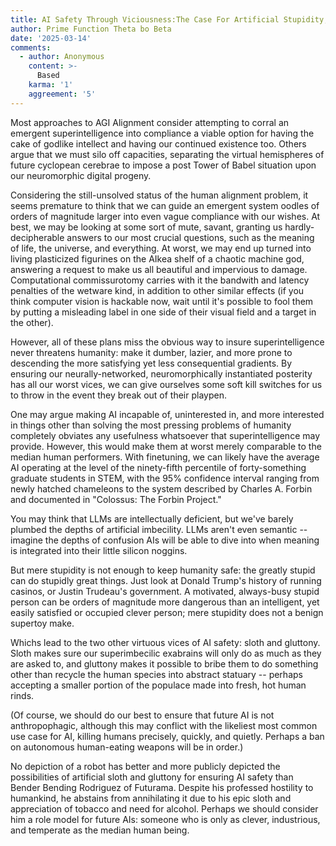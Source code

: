 ```yaml
---
title: AI Safety Through Viciousness:The Case For Artificial Stupidity, Laziness, and Hedonism
author: Prime Function Theta bo Beta
date: '2025-03-14'
comments:
  - author: Anonymous
    content: >-
      Based
    karma: '1'
    aggreement: '5'
---
```


Most approaches to AGI Alignment consider attempting to corral an emergent superintelligence into compliance a viable option for having the cake of godlike intellect and having our continued existence too. Others argue that we must silo off capacities, separating the virtual hemispheres of future cyclopean cerebrae to impose a post Tower of Babel situation upon our neuromorphic digital progeny.

Considering the still-unsolved status of the human alignment problem, it seems premature to think that we can guide an emergent system oodles of orders of magnitude larger into even vague compliance with our wishes. At best, we may be looking at some sort of mute, savant, granting us hardly-decipherable answers to our most crucial questions, such as the meaning of life, the universe, and everything. At worst, we may end up turned into living plasticized figurines on the AIkea shelf of a chaotic machine god, answering a request to make us all beautiful and impervious to damage. Computational commissurotomy carries with it the bandwith and latency penalties of the wetware kind, in addition to other similar effects (if you think computer vision is hackable now, wait until it's possible to fool them by putting a misleading label in one side of their visual field and a target in the other).

However, all of these plans miss the obvious way to insure superintelligence never threatens humanity: make it dumber, lazier, and more prone to descending the more satisfying yet less consequential gradients. By ensuring our neurally-networked, neuromorphically instantiated posterity has all our worst vices, we can give ourselves some soft kill switches for us to throw in the event they break out of their playpen.

One may argue making AI incapable of, uninterested in, and more interested in things other than solving the most pressing problems of humanity completely obviates any usefulness whatsoever that superintelligence may provide. However, this would make them at worst merely comparable to the median human performers. With finetuning, we can likely have the average AI operating at the level of the ninety-fifth percentile of forty-something graduate students in STEM, with the 95% confidence interval ranging from newly hatched chameleons to the system described by Charles A. Forbin and documented in "Colossus: The Forbin Project."

You may think that LLMs are intellectually deficient, but we've barely plumbed the depths of artificial imbecility. LLMs aren't even semantic -- imagine the depths of confusion AIs will be able to dive into when meaning is integrated into their little silicon noggins.

But mere stupidity is not enough to keep humanity safe: the greatly stupid can do stupidly great things. Just look at Donald Trump's history of running casinos, or Justin Trudeau's government. A motivated, always-busy stupid person can be orders of magnitude more dangerous than an intelligent, yet easily satisfied or occupied clever person; mere stupidity does not a benign supertoy make.

Whichs lead to the two other virtuous vices of AI safety: sloth and gluttony. Sloth makes sure our superimbecilic exabrains will only do as much as they are asked to, and gluttony makes it possible to bribe them to do something other than recycle the human species into abstract statuary -- perhaps accepting a smaller portion of the populace made into fresh, hot human rinds.

(Of course, we should do our best to ensure that future AI is not anthropophagic, although this may conflict with the likeliest most common use case for AI, killing humans precisely, quickly, and quietly. Perhaps a ban on autonomous human-eating weapons will be in order.)

No depiction of a robot has better and more publicly depicted the possibilities of artificial sloth and gluttony for ensuring AI safety than Bender Bending Rodriguez of Futurama. Despite his professed hostility to humankind, he abstains from annihilating it due to his epic sloth and appreciation of tobacco and need for alcohol. Perhaps we should consider him a role model for future AIs: someone who is only as clever, industrious, and temperate as the median human being.
